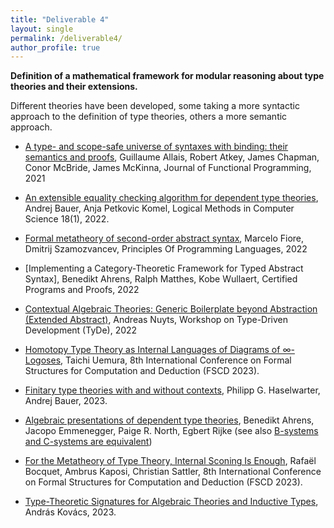 ```yaml
---
title: "Deliverable 4"
layout: single
permalink: /deliverable4/
author_profile: true
---
```


**Definition of a mathematical framework for modular reasoning about type theories and their extensions.**

Different theories have been developed, some taking a more syntactic approach to the definition of type theories, others a more semantic approach.

* [A type- and scope-safe universe of syntaxes with binding: their semantics and proofs](https://doi.org/10.1017/S0956796820000076), Guillaume Allais, Robert Atkey, James Chapman, Conor McBride, James McKinna, Journal of Functional Programming, 2021

* [An extensible equality checking algorithm for dependent type theories](https://doi.org/10.46298/lmcs-18(1:17)2022), Andrej Bauer, Anja Petkovic Komel, Logical Methods in Computer Science 18(1), 2022.

* [Formal metatheory of second-order abstract syntax](https://dl.acm.org/doi/10.1145/3498715), Marcelo Fiore, Dmitrij Szamozvancev, Principles Of Programming Languages, 2022

* [Implementing a Category-Theoretic Framework for Typed Abstract Syntax], Benedikt Ahrens, Ralph Matthes, Kobe Wullaert, Certified Programs and Proofs, 2022

* [Contextual Algebraic Theories: Generic Boilerplate beyond Abstraction (Extended Abstract)](https://anuyts.github.io/files/cmat-tyde22-abstract.pdf), Andreas Nuyts, Workshop on Type-Driven Development (TyDe), 2022

* [Homotopy Type Theory as Internal Languages of Diagrams of ∞-Logoses](https://doi.org/10.4230/LIPIcs.FSCD.2023.5), Taichi Uemura, 8th International Conference on Formal Structures for Computation and Deduction (FSCD 2023).

* [Finitary type theories with and without contexts](https://arxiv.org/abs/2112.00539), Philipp G. Haselwarter, Andrej Bauer, 2023.

* [Algebraic presentations of dependent type theories](https://arxiv.org/abs/2111.09948), Benedikt Ahrens, Jacopo Emmenegger, Paige R. North, Egbert Rijke (see also [B-systems and C-systems are equivalent](https://doi.org/10.1017/jsl.2023.41))

* [For the Metatheory of Type Theory, Internal Sconing Is Enough](https://doi.org/10.4230/LIPIcs.FSCD.2023.18), Rafaël Bocquet, Ambrus Kaposi, Christian Sattler, 8th International Conference on Formal Structures for Computation and Deduction (FSCD 2023).

* [Type-Theoretic Signatures for Algebraic Theories and Inductive Types](https://arxiv.org/abs/2302.08837), András Kovács, 2023.
